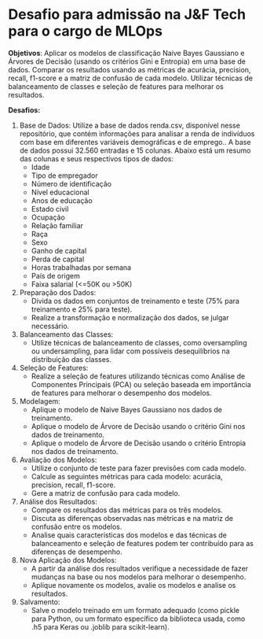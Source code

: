 # Desafio para admissão na  J&F Tech para o cargo de MLOps

**Objetivos**: Aplicar os modelos de classificação Naive Bayes Gaussiano e Árvores de Decisão (usando os critérios Gini e Entropia) em uma base de dados. Comparar os resultados usando as métricas de acurácia, precision, recall, f1-score e a matriz de confusão de cada modelo. Utilizar técnicas de balanceamento de classes e seleção de features para melhorar os resultados.

**Desafios:**

1. Base de Dados: Utilize a base de dados renda.csv, disponível nesse repositório, que contém informações para analisar a renda de indivíduos com base em diferentes variáveis demográficas e de emprego.. A base de dados possui 32.560 entradas e 15 colunas. Abaixo está um resumo das colunas e seus respectivos tipos de dados:
   - Idade
   - Tipo de empregador
   - Número de identificação
   - Nível educacional
   - Anos de educação
   - Estado civil
   - Ocupação
   - Relação familiar
   - Raça
   - Sexo
   - Ganho de capital
   - Perda de capital
   - Horas trabalhadas por semana
   - País de origem
   - Faixa salarial (<=50K ou >50K)
2. Preparação dos Dados:
   - Divida os dados em conjuntos de treinamento e teste (75% para treinamento e 25% para teste).
   - Realize a transformação e normalização dos dados, se julgar necessário.
3. Balanceamento das Classes:
   - Utilize técnicas de balanceamento de classes, como oversampling ou undersampling, para lidar com possíveis desequilíbrios na distribuição das classes.
4. Seleção de Features:
   - Realize a seleção de features utilizando técnicas como Análise de Componentes Principais (PCA) ou seleção baseada em importância de features para melhorar o desempenho dos modelos.
5. Modelagem:
   - Aplique o modelo de Naive Bayes Gaussiano nos dados de treinamento.
   - Aplique o modelo de Árvore de Decisão usando o critério Gini nos dados de treinamento.
   - Aplique o modelo de Árvore de Decisão usando o critério Entropia nos dados de treinamento.
6. Avaliação dos Modelos:
   - Utilize o conjunto de teste para fazer previsões com cada modelo.
   - Calcule as seguintes métricas para cada modelo: acurácia, precision, recall, f1-score.
   - Gere a matriz de confusão para cada modelo.
7. Análise dos Resultados:
   - Compare os resultados das métricas para os três modelos.
   - Discuta as diferenças observadas nas métricas e na matriz de confusão entre os modelos.
   - Analise quais características dos modelos e das técnicas de balanceamento e seleção de features podem ter contribuído para as diferenças de desempenho.
8. Nova Aplicação dos Modelos:
    - A partir da análise dos resultados verifique a necessidade de fazer mudanças na base ou nos modelos para melhorar o desempenho.
    - Aplique novamente os modelos, avalie os modelos e analise os resultados.
9. Salvamento:
    - Salve o modelo treinado em um formato adequado (como pickle para Python, ou um formato específico da biblioteca usada, como .h5 para Keras ou .joblib para scikit-learn).

